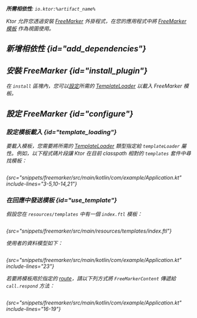 [//]: # (title: FreeMarker)

<show-structure for="chapter" depth="2"/>
<primary-label ref="server-plugin"/>

[freemarker_template_loading]: https://freemarker.apache.org/docs/pgui_config_templateloading.html

<var name="plugin_name" value="FreeMarker"/>
<var name="package_name" value="io.ktor.server.freemarker"/>
<var name="artifact_name" value="ktor-server-freemarker"/>

<tldr>
<p>
<b>所需相依性</b>: <code>io.ktor:%artifact_name%</code>
</p>
<var name="example_name" value="freemarker"/>
<include from="lib.topic" element-id="download_example"/>
<include from="lib.topic" element-id="native_server_not_supported"/>
</tldr>

Ktor 允許您透過安裝 [FreeMarker](https://api.ktor.io/ktor-server/ktor-server-plugins/ktor-server-freemarker/io.ktor.server.freemarker/-free-marker) 外掛程式，在您的應用程式中將 [FreeMarker 模板](https://freemarker.apache.org/) 作為視圖使用。

## 新增相依性 {id="add_dependencies"}

<include from="lib.topic" element-id="add_ktor_artifact_intro"/>
<include from="lib.topic" element-id="add_ktor_artifact"/>

## 安裝 FreeMarker {id="install_plugin"}

<include from="lib.topic" element-id="install_plugin"/>

在 `install` 區塊內，您可以[設定](#configure)所需的 [TemplateLoader][freemarker_template_loading] 以載入 FreeMarker 模板。

## 設定 FreeMarker {id="configure"}
### 設定模板載入 {id="template_loading"}
要載入模板，您需要將所需的 [TemplateLoader][freemarker_template_loading] 類型指定給 `templateLoader` 屬性。例如，以下程式碼片段讓 Ktor 在目前 classpath 相對的 `templates` 套件中尋找模板：
```kotlin
```
{src="snippets/freemarker/src/main/kotlin/com/example/Application.kt" include-lines="3-5,10-14,21"}

### 在回應中發送模板 {id="use_template"}
假設您在 `resources/templates` 中有一個 `index.ftl` 模板：
```html
```
{src="snippets/freemarker/src/main/resources/templates/index.ftl"}

使用者的資料模型如下：
```kotlin
```
{src="snippets/freemarker/src/main/kotlin/com/example/Application.kt" include-lines="23"}

若要將模板用於指定的 [route](server-routing.md)，請以下列方式將 `FreeMarkerContent` 傳遞給 `call.respond` 方法：
```kotlin
```
{src="snippets/freemarker/src/main/kotlin/com/example/Application.kt" include-lines="16-19"}